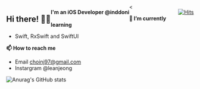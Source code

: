<div>
<
<div style="float: left;">

## Hi there! 🙂✨

</div>

<div style="float: right;">

[![Hits](https://hits.seeyoufarm.com/api/count/incr/badge.svg?url=https%3A%2F%2Fgithub.com%2Finddoni&count_bg=%23B2A2E9&title_bg=%23434343&icon=&icon_color=%23000000&title=hits&edge_flat=false)](https://hits.seeyoufarm.com)

</div>

<div style="float: left;">

**I'm an iOS Developer @inddoni**


</div>


</div>









**🌱 I’m currently learning** 
- Swift, RxSwift and SwiftUI

**📫 How to reach me** 
- Email choinj97@gmail.com
- Instargram @leanjeong


![Anurag's GitHub stats](https://github-readme-stats.vercel.app/api?username=inddoni&show_icons=true&theme=tokyonight)







<!--
**inddoni/inddoni** is a ✨ _special_ ✨ repository because its `README.md` (this file) appears on your GitHub profile.



- 🔭 I’m currently working on ...
- 🌱 I’m currently learning ...
- 👯 I’m looking to collaborate on ...
- 🤔 I’m looking for help with ...
- 💬 Ask me about ...
- 📫 How to reach me: ...
- 😄 Pronouns: ...
- ⚡ Fun fact: ...
-->
